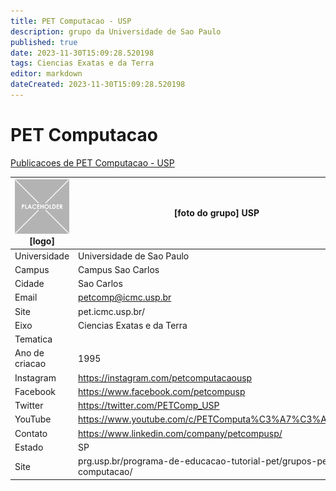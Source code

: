 ```yaml
---
title: PET Computacao - USP
description: grupo da Universidade de Sao Paulo
published: true
date: 2023-11-30T15:09:28.520198
tags: Ciencias Exatas e da Terra
editor: markdown
dateCreated: 2023-11-30T15:09:28.520198
---
```


# PET Computacao

[Publicacoes de PET Computacao - USP](/atividade/245PETComputacaoUSP/feed.md)

| ![placeholder.png](/placeholder.png) [logo] | [foto do grupo] USP         |
| ------------------------------------------- | ------------------------------------------------- |
| Universidade                                | Universidade de Sao Paulo      |
| Campus                                      | Campus Sao Carlos            |
| Cidade                                      | Sao Carlos             |
| Email                                       | petcomp@icmc.usp.br             |
| Site                                        | pet.icmc.usp.br/              |
| Eixo                                        | Ciencias Exatas e da Terra              |
| Tematica                                    |           |
| Ano de criacao                              | 1995        |
| Instagram                                   | https://instagram.com/petcomputacaousp         |
| Facebook                                    | https://www.facebook.com/petcompusp          |
| Twitter                                     | https://twitter.com/PETComp_USP           |
| YouTube                                     | https://www.youtube.com/c/PETComputa%C3%A7%C3%A3oUSP           |
| Contato                                     | https://www.linkedin.com/company/petcompusp/         |
| Estado                                      |  SP            |
| Site                                        | prg.usp.br/programa-de-educacao-tutorial-pet/grupos-pet-19-computacao/ |
